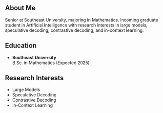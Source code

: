## About Me
Senior at Southeast University, majoring in Mathematics. Incoming graduate student in Artificial Intelligence with research interests in large models, speculative decoding, contrastive decoding, and in-context learning.

## Education
- **Southeast University**  
  B.Sc. in Mathematics (Expected 2025)

## Research Interests
- Large Models
- Speculative Decoding
- Contrastive Decoding
- In-Context Learning
